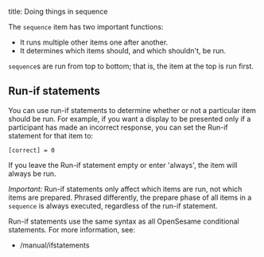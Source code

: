 title: Doing things in sequence

The `sequence` item has two important functions:

- It runs multiple other items one after another.
- It determines which items should, and which shouldn't, be run.

`sequence`s are run from top to bottom; that is, the item at the top is run first.

## Run-if statements

You can use run-if statements to determine whether or not a particular item should be run. For example, if you want a display to be presented only if a participant has made an incorrect response, you can set the Run-if statement for that item to:

	[correct] = 0

If you leave the Run-if statement empty or enter 'always', the item will always be run.

*Important:* Run-if statements only affect which items are run, not which items are prepared. Phrased differently, the prepare phase of all items in a `sequence` is always executed, regardless of the run-if statement.

Run-if statements use the same syntax as all OpenSesame conditional statements. For more information, see:

- /manual/ifstatements
